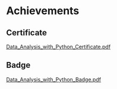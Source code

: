 

# Achievements
## Certificate
[Data_Analysis_with_Python_Certificate.pdf](https://prod-files-secure.s3.us-west-2.amazonaws.com/03e82b26-cccb-4906-bb56-adabcbdc0655/1aa3a050-2338-4a85-85d5-899bad17a31c/Data_Analysis_with_Python_Certificate.pdf?X-Amz-Algorithm=AWS4-HMAC-SHA256&X-Amz-Content-Sha256=UNSIGNED-PAYLOAD&X-Amz-Credential=ASIAZI2LB4664IUZBNK4%2F20250204%2Fus-west-2%2Fs3%2Faws4_request&X-Amz-Date=20250204T071416Z&X-Amz-Expires=3600&X-Amz-Security-Token=IQoJb3JpZ2luX2VjEA0aCXVzLXdlc3QtMiJHMEUCIQDIAlTAZvDYS2PhO6hBmFr%2FvJH9dtXOf8YY4B4tdWvizwIgcN3x1wNGe1Ik0i9wLfKWy%2FDirsH14BcAkQRDV4VlRAMq%2FwMIJhAAGgw2Mzc0MjMxODM4MDUiDHTkPR%2FO4kRvbb%2F%2F5yrcA%2F4Ny849%2FTOAJDfmpm62DyrnrJhl%2F1li%2FD3escFuTg8lmIiNZdzUcWHt%2BlPBb5zkEMYA%2BbUNWY4hD7rGm0wYwQlDMaAmO4aShyWa6KuvaT2XuD2vNduATpXCjXCKzuYew01Ie6kLq23SxKecMXeeJJkQgbce8riRoV5r8pRLRR3AHlG9fiqDA6wAAYNbeqVMV4uX0FYqQ8Cpmqd7SQ6RmI7AVLux124uuMm%2BK%2FPJKfmFqxJWTDpduV4tPhL11OvNvnl2OJeuaFMavvfIccgjkeH34DW0uE%2BDEZe8r8mHKIVBVSzPIUpzh3EZudG9OXbIEvsWgqVZ2SlCW1vxnt2nX3ZLXOwkRde0bU9332p3Gse8G0M4wZsWNMuidLm8toFJNKq%2BckVdcb2QjwnN2lFQgMJEZM9Gv34X8gfRGo4FvNEkk9vC7sVROVNYJXvpz7fLgwfg8B5nDoCZEK%2FUxkj8WlLISluoHepvZaPWzyLLzfmOKRddBOI0%2FZPo%2F6rhuPGZWFAdOd%2FxY1nSiadNg9lWyqfY4z61%2FgyiX8TGO79grRreWnW3rt7Nnd8200rSMU1HHZMQd1moLJGeR20vGIQulcxx5Pv85Hj5p8eImxBxmTh3f4nbPI6WNHDjv32JMP2%2Bhr0GOqUBDq6KVrybdky%2FpkUO0Bv0bG2Z53v232CMyTK0xHiaz6%2FNKv3q9%2FOKcZdpgP0JRKsZ3JfcByyGnJq3iLJFzj18%2BSfzTfL88NXW1ObHbBpc8ZGLbQbLCZbQptRI1wzBbkeCDnCMLovESkZnx7UpXzTxQzRIU%2FPqxZc5L97Eefivzl5pb8yXBb%2F3n7RGPIhr9QTBJfKq7vO1Dbi3OSWnKynDcbiqW51E&X-Amz-Signature=6b42e8586a0177595dc86678f521c99aa75292549dde7f39f644f3754d0d7a0a&X-Amz-SignedHeaders=host&x-id=GetObject)
## Badge
[Data_Analysis_with_Python_Badge.pdf](https://prod-files-secure.s3.us-west-2.amazonaws.com/03e82b26-cccb-4906-bb56-adabcbdc0655/4fa9bcf8-b584-40dd-8775-c0bfadf6a6f0/Data_Analysis_with_Python_Badge.pdf?X-Amz-Algorithm=AWS4-HMAC-SHA256&X-Amz-Content-Sha256=UNSIGNED-PAYLOAD&X-Amz-Credential=ASIAZI2LB4664IUZBNK4%2F20250204%2Fus-west-2%2Fs3%2Faws4_request&X-Amz-Date=20250204T071416Z&X-Amz-Expires=3600&X-Amz-Security-Token=IQoJb3JpZ2luX2VjEA0aCXVzLXdlc3QtMiJHMEUCIQDIAlTAZvDYS2PhO6hBmFr%2FvJH9dtXOf8YY4B4tdWvizwIgcN3x1wNGe1Ik0i9wLfKWy%2FDirsH14BcAkQRDV4VlRAMq%2FwMIJhAAGgw2Mzc0MjMxODM4MDUiDHTkPR%2FO4kRvbb%2F%2F5yrcA%2F4Ny849%2FTOAJDfmpm62DyrnrJhl%2F1li%2FD3escFuTg8lmIiNZdzUcWHt%2BlPBb5zkEMYA%2BbUNWY4hD7rGm0wYwQlDMaAmO4aShyWa6KuvaT2XuD2vNduATpXCjXCKzuYew01Ie6kLq23SxKecMXeeJJkQgbce8riRoV5r8pRLRR3AHlG9fiqDA6wAAYNbeqVMV4uX0FYqQ8Cpmqd7SQ6RmI7AVLux124uuMm%2BK%2FPJKfmFqxJWTDpduV4tPhL11OvNvnl2OJeuaFMavvfIccgjkeH34DW0uE%2BDEZe8r8mHKIVBVSzPIUpzh3EZudG9OXbIEvsWgqVZ2SlCW1vxnt2nX3ZLXOwkRde0bU9332p3Gse8G0M4wZsWNMuidLm8toFJNKq%2BckVdcb2QjwnN2lFQgMJEZM9Gv34X8gfRGo4FvNEkk9vC7sVROVNYJXvpz7fLgwfg8B5nDoCZEK%2FUxkj8WlLISluoHepvZaPWzyLLzfmOKRddBOI0%2FZPo%2F6rhuPGZWFAdOd%2FxY1nSiadNg9lWyqfY4z61%2FgyiX8TGO79grRreWnW3rt7Nnd8200rSMU1HHZMQd1moLJGeR20vGIQulcxx5Pv85Hj5p8eImxBxmTh3f4nbPI6WNHDjv32JMP2%2Bhr0GOqUBDq6KVrybdky%2FpkUO0Bv0bG2Z53v232CMyTK0xHiaz6%2FNKv3q9%2FOKcZdpgP0JRKsZ3JfcByyGnJq3iLJFzj18%2BSfzTfL88NXW1ObHbBpc8ZGLbQbLCZbQptRI1wzBbkeCDnCMLovESkZnx7UpXzTxQzRIU%2FPqxZc5L97Eefivzl5pb8yXBb%2F3n7RGPIhr9QTBJfKq7vO1Dbi3OSWnKynDcbiqW51E&X-Amz-Signature=af48ef34a5ef3a2017295c5ab656661d57af935a3be4ec1b92c26a06892815bd&X-Amz-SignedHeaders=host&x-id=GetObject)
